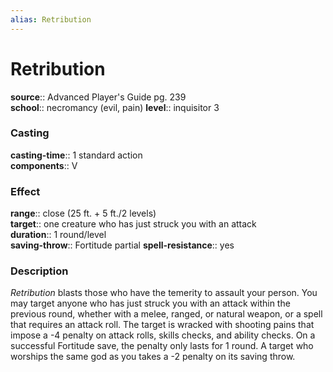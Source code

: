 ```yaml
---
alias: Retribution
---
```


# Retribution 

**source**:: Advanced Player's Guide pg. 239  
**school**:: necromancy (evil, pain)
**level**:: inquisitor 3

### Casting 

**casting-time**:: 1 standard action  
**components**:: V

### Effect 

**range**:: close (25 ft. + 5 ft./2 levels)  
**target**:: one creature who has just struck you with an attack  
**duration**:: 1 round/level  
**saving-throw**:: Fortitude partial
**spell-resistance**:: yes

### Description 

*Retribution* blasts those who have the temerity to assault your person. You may target anyone who has just struck you with an attack within the previous round, whether with a melee, ranged, or natural weapon, or a spell that requires an attack roll. The target is wracked with shooting pains that impose a -4 penalty on attack rolls, skills checks, and ability checks. On a successful Fortitude save, the penalty only lasts for 1 round. A target who worships the same god as you takes a -2 penalty on its saving throw.
